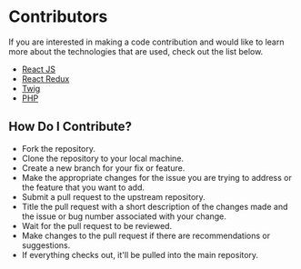 # Contributors

If you are interested in making a code contribution and would like to learn more about the technologies that are used, check out the list below.

* [React JS](https://reactjs.org/)
* [React Redux](https://react-redux.js.org/)
* [Twig](https://twig.symfony.com/)
* [PHP](https://www.php.net/)

## How Do I Contribute?

* Fork the repository.
* Clone the repository to your local machine.
* Create a new branch for your fix or feature.
* Make the appropriate changes for the issue you are trying to address or the feature that you want to add.
* Submit a pull request to the upstream repository.
* Title the pull request with a short description of the changes made and the issue or bug number associated with your change.
* Wait for the pull request to be reviewed.
* Make changes to the pull request if there are recommendations or suggestions.
* If everything checks out, it'll be pulled into the main repository.